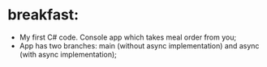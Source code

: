 # breakfast:
- My first C# code. Console app which takes meal order from you;
- App has two branches: main (without async implementation) and async (with async implementation);
